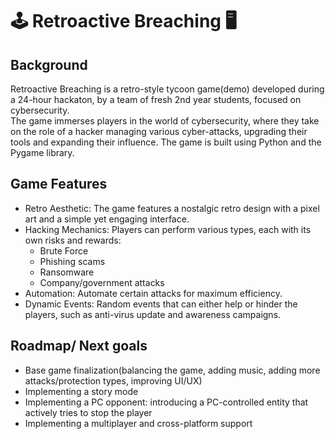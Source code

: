 # 🕹️ Retroactive Breaching 🖥️

## Background
Retroactive Breaching is a retro-style tycoon game(demo) developed during a 24-hour hackaton, by a team of fresh 2nd year students, focused on cybersecurity.<br>
The game immerses players in the world of cybersecurity, where they take on the role of a hacker managing various cyber-attacks, upgrading their tools and expanding their influence.
The game is built using Python and the Pygame library. 

## Game Features
- Retro Aesthetic: The game features a nostalgic retro design with a pixel art and a simple yet engaging interface.
- Hacking Mechanics: Players can perform various types, each with its own risks and rewards:
  - Brute Force
  - Phishing scams
  - Ransomware
  - Company/government attacks
- Automation: Automate certain attacks for maximum efficiency.
- Dynamic Events: Random events that can either help or hinder the players, such as anti-virus update and awareness campaigns.

## Roadmap/ Next goals
- Base game finalization(balancing the game, adding music, adding more attacks/protection types, improving UI/UX)
- Implementing a story mode
- Implementing a PC opponent: introducing a PC-controlled entity that actively tries to stop the player
- Implementing a multiplayer and cross-platform support
